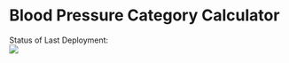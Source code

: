 # Blood Pressure Category Calculator

Status of Last Deployment:<br>
<img src="https://github.com/TimurNikishin/bpcalc/actions/workflows/main.yml/badge.svg?branch=main"><br>

